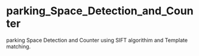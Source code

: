 # parking_Space_Detection_and_Counter
parking Space Detection and Counter using SIFT algorithim and Template matching.
